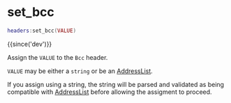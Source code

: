 # set_bcc

```lua
headers:set_bcc(VALUE)
```

{{since('dev')}}

Assign the `VALUE` to the `Bcc` header.

`VALUE` may be either a `string` or be an [AddressList](index.md#addresslist).

If you assign using a string, the string will be parsed and validated as being
compatible with [AddressList](index.md#addresslist) before allowing the assigment to proceed.

